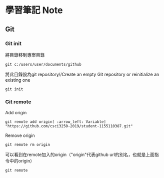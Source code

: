 # 學習筆記 Note

## Git

### Git init

將目錄移到專案目錄

`git c:/users/user/documents/github`

將此目錄設為git repository//Create an empty Git repository or reinitialize an existing one

`git init`

### Git remote

Add origin

`git remote add origin[ :arrow_left: Variable] "https://github.com/csci3250-2019/student-1155110387.git"`

Remove origin

`git remote rm origin`

可以看到在remote加入的origin（"origin"代表github url的別名，也就是上面指令中的origin）

`git remote`



